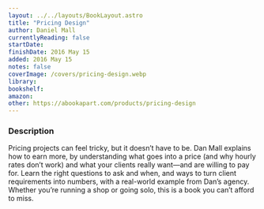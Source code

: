 ```yaml
---
layout: ../../layouts/BookLayout.astro
title: "Pricing Design"
author: Daniel Mall
currentlyReading: false
startDate: 
finishDate: 2016 May 15
added: 2016 May 15
notes: false
coverImage: /covers/pricing-design.webp
library:
bookshelf:
amazon:
other: https://abookapart.com/products/pricing-design
---
```


### Description
Pricing projects can feel tricky, but it doesn’t have to be. Dan Mall explains how to earn more, by understanding what goes into a price (and why hourly rates don’t work) and what your clients really want—and are willing to pay for. Learn the right questions to ask and when, and ways to turn client requirements into numbers, with a real-world example from Dan’s agency. Whether you’re running a shop or going solo, this is a book you can’t afford to miss.

<!-- ### Notes & Highlights -->
